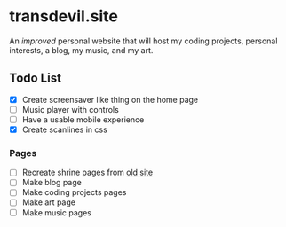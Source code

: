 # transdevil.site

An _improved_ personal website that will host my coding projects, personal interests, a blog, my music, and my art.

## Todo List

- [x] Create screensaver like thing on the home page
- [ ] Music player with controls
- [ ] Have a usable mobile experience
- [x] Create scanlines in css

### Pages

- [ ] Recreate shrine pages from [old site](https://thetransgenderdevil.neocities.org/)
- [ ] Make blog page
- [ ] Make coding projects pages
- [ ] Make art page
- [ ] Make music pages

